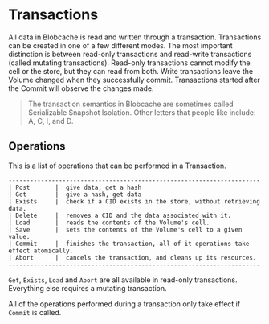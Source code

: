 # Transactions

All data in Blobcache is read and written through a transaction.
Transactions can be created in one of a few different modes.
The most important distinction is between read-only transactions and read-write transactions (called mutating transactions).
Read-only transactions cannot modify the cell or the store, but they can read from both.
Write transactions leave the Volume changed when they successfully commit.
Transactions started after the Commit will observe the changes made.

> The transaction semantics in Blobcache are sometimes called Serializable Snapshot Isolation.
Other letters that people like include: A, C, I, and D.

## Operations
This is a list of operations that can be performed in a Transaction.

```
----------------------------------------------------------------------
| Post       |  give data, get a hash
| Get        |  give a hash, get data
| Exists     |  check if a CID exists in the store, without retrieving data.
| Delete     |  removes a CID and the data associated with it.
| Load       |  reads the contents of the Volume's cell.
| Save       |  sets the contents of the Volume's cell to a given value.
| Commit     |  finishes the transaction, all of it operations take effect atomically.
| Abort      |  cancels the transaction, and cleans up its resources.
----------------------------------------------------------------------
```

`Get`, `Exists`, `Load` and `Abort` are all available in read-only transactions.
Everything else requires a mutating transaction.

All of the operations performed during a transaction only take effect if `Commit` is called.
